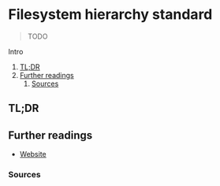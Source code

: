 # Filesystem hierarchy standard

> TODO

Intro

<!-- Remove this line to uncomment if used
## Table of contents <!-- omit in toc -->

1. [TL;DR](#tldr)
1. [Further readings](#further-readings)
   1. [Sources](#sources)

## TL;DR

<!-- Uncomment if used
<details>
  <summary>Setup</summary>

```sh
```

</details>
-->

<!-- Uncomment if used
<details>
  <summary>Usage</summary>

```sh
```

</details>
-->

<!-- Uncomment if used
<details>
  <summary>Real world use cases</summary>

```sh
```

</details>
-->

## Further readings

- [Website]

### Sources

<!--
  Reference
  ═╬═Time══
  -->

<!-- In-article sections -->
<!-- Knowledge base -->
<!-- Files -->
<!-- Upstream -->
[website]: https://refspecs.linuxfoundation.org/fhs.shtml

<!-- Others -->
